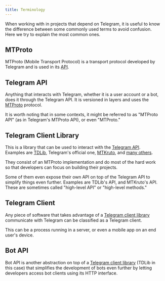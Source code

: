```yaml
---
title: Terminology
---
```


When working with in projects that depend on Telegram, it is useful to know the
difference between some commonly used terms to avoid confusion. Here we try to
explain the most common ones.

## MTProto

MTProto (Mobile Transport Protocol) is a transport protocol developed by
Telegram and is used in its [API](#telegram-api).

## Telegram API

Anything that interacts with Telegram, whether it is a user account or a bot,
does it through the Telegram API. It is versioned in layers and uses the
[MTProto](#mtproto) protocol.

It is worth noting that in some contexts, it might be referred to as "MTProto
API" (as in Telegram's MTProto API), or even "MTProto."

## Telegram Client Library

This is a library that can be used to interact with the
[Telegram API](#telegram-api). Examples are
[TDLib](https://core.telegram.org/tdlib), Telegram's official one, [MTKruto](/),
and [many others](https://t.me/tglibs/2).

They consist of an MTProto implementation and do most of the hard work so that
developers can focus on building their projects.

Some of them even expose their own API on top of the Telegram API to simplify
things even further. Examples are TDLib's API, and MTKruto's API. These are
sometimes called "high-level API" or "high-level methods."

## Telegram Client

Any piece of software that takes advantage of a
[Telegram client library](#telegram-client-library) communicate with Telegram
can be classified as a Telegram client.

This can be a process running in a server, or even a mobile app on an end user's
device.

## Bot API

Bot API is another abstraction on top of a
[Telegram client library](#telegram-client-library) (TDLib in this case) that
simplifies the development of bots even further by letting developers access bot
clients using its HTTP interface.
